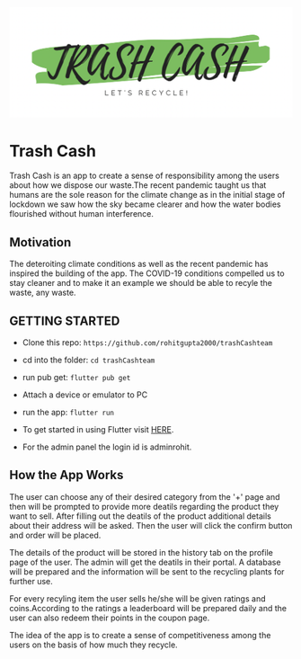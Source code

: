 ![Header](https://raw.githubusercontent.com/rohitgupta2000/trashCashteam/main/assets/writing.png "Header")
# Trash Cash

Trash Cash is an app to create a sense of responsibility among the users about how we dispose our waste.The recent pandemic taught us that humans are the sole reason for the climate change as in the initial stage of lockdown we saw how the sky became clearer and how the water bodies flourished without human interference.

## Motivation

The deteroiting climate conditions as well as the recent pandemic has inspired the building of the app. The COVID-19 conditions compelled us to stay cleaner and to make it an example we should be able to recyle the waste, any waste.


## GETTING STARTED

- Clone this repo: `https://github.com/rohitgupta2000/trashCashteam`

- cd into the folder: `cd trashCashteam`

- run pub get: `flutter pub get`

- Attach a device or emulator to PC

- run the app: `flutter run`

- To get started in using Flutter visit <a href="https://flutter.dev/docs/get-started/install">HERE</a>.

- For the admin panel the login id is adminrohit.

## How the App Works

The user can choose any of their desired category from the '+' page and then will be prompted to provide more deatils regarding the product they want to sell. After filling out the deatils of the product additional details about their address will be asked. Then the user will click the confirm button and order will be placed.

The details of the product will be stored in the history tab on the profile page of the user.
The admin will get the deatils in their portal. A database will be prepared and the information will be sent to the recycling plants for further use.

For every recyling item the user sells he/she will be given ratings and coins.According to the ratings a leaderboard will be prepared daily and the user can also redeem their points in the coupon page.

The idea of the app is to create a sense of competitiveness among the users on the basis of how much they recycle.

